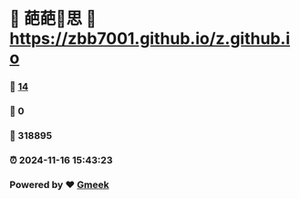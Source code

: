 # 🌚  葩葩🔭思 :link: https://zbb7001.github.io/z.github.io 
### :page_facing_up: [14](https://zbb7001.github.io/z.github.io/tag.html) 
### :speech_balloon: 0 
### :hibiscus: 318895 
### :alarm_clock: 2024-11-16 15:43:23 
### Powered by :heart: [Gmeek](https://github.com/Meekdai/Gmeek)

